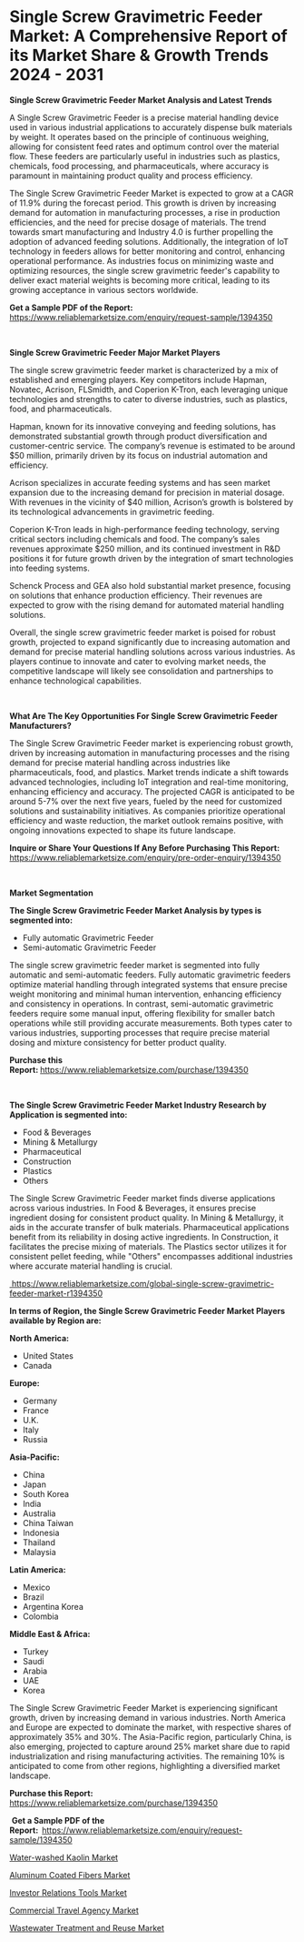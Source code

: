 <p><h1>Single Screw Gravimetric Feeder Market: A Comprehensive Report of its Market Share & Growth Trends 2024 - 2031</h1></p><p><strong>Single Screw Gravimetric Feeder Market Analysis and Latest Trends</strong></p>
<p><p>A Single Screw Gravimetric Feeder is a precise material handling device used in various industrial applications to accurately dispense bulk materials by weight. It operates based on the principle of continuous weighing, allowing for consistent feed rates and optimum control over the material flow. These feeders are particularly useful in industries such as plastics, chemicals, food processing, and pharmaceuticals, where accuracy is paramount in maintaining product quality and process efficiency.</p><p>The Single Screw Gravimetric Feeder Market is expected to grow at a CAGR of 11.9% during the forecast period. This growth is driven by increasing demand for automation in manufacturing processes, a rise in production efficiencies, and the need for precise dosage of materials. The trend towards smart manufacturing and Industry 4.0 is further propelling the adoption of advanced feeding solutions. Additionally, the integration of IoT technology in feeders allows for better monitoring and control, enhancing operational performance. As industries focus on minimizing waste and optimizing resources, the single screw gravimetric feeder's capability to deliver exact material weights is becoming more critical, leading to its growing acceptance in various sectors worldwide.</p></p>
<p><strong>Get a Sample PDF of the Report:&nbsp;</strong> <a href="https://www.reliablemarketsize.com/enquiry/request-sample/1394350">https://www.reliablemarketsize.com/enquiry/request-sample/1394350</a></p>
<p>&nbsp;</p>
<p><strong>Single Screw Gravimetric Feeder Major Market Players</strong></p>
<p><p>The single screw gravimetric feeder market is characterized by a mix of established and emerging players. Key competitors include Hapman, Novatec, Acrison, FLSmidth, and Coperion K-Tron, each leveraging unique technologies and strengths to cater to diverse industries, such as plastics, food, and pharmaceuticals.</p><p>Hapman, known for its innovative conveying and feeding solutions, has demonstrated substantial growth through product diversification and customer-centric service. The company’s revenue is estimated to be around $50 million, primarily driven by its focus on industrial automation and efficiency.</p><p>Acrison specializes in accurate feeding systems and has seen market expansion due to the increasing demand for precision in material dosage. With revenues in the vicinity of $40 million, Acrison’s growth is bolstered by its technological advancements in gravimetric feeding.</p><p>Coperion K-Tron leads in high-performance feeding technology, serving critical sectors including chemicals and food. The company’s sales revenues approximate $250 million, and its continued investment in R&D positions it for future growth driven by the integration of smart technologies into feeding systems.</p><p>Schenck Process and GEA also hold substantial market presence, focusing on solutions that enhance production efficiency. Their revenues are expected to grow with the rising demand for automated material handling solutions.</p><p>Overall, the single screw gravimetric feeder market is poised for robust growth, projected to expand significantly due to increasing automation and demand for precise material handling solutions across various industries. As players continue to innovate and cater to evolving market needs, the competitive landscape will likely see consolidation and partnerships to enhance technological capabilities.</p></p>
<p>&nbsp;</p>
<p><strong>What Are The Key Opportunities For Single Screw Gravimetric Feeder Manufacturers?</strong></p>
<p><p>The Single Screw Gravimetric Feeder market is experiencing robust growth, driven by increasing automation in manufacturing processes and the rising demand for precise material handling across industries like pharmaceuticals, food, and plastics. Market trends indicate a shift towards advanced technologies, including IoT integration and real-time monitoring, enhancing efficiency and accuracy. The projected CAGR is anticipated to be around 5-7% over the next five years, fueled by the need for customized solutions and sustainability initiatives. As companies prioritize operational efficiency and waste reduction, the market outlook remains positive, with ongoing innovations expected to shape its future landscape.</p></p>
<p><strong>Inquire or Share Your Questions If Any Before Purchasing This Report:</strong> <a href="https://www.reliablemarketsize.com/enquiry/pre-order-enquiry/1394350">https://www.reliablemarketsize.com/enquiry/pre-order-enquiry/1394350</a></p>
<p>&nbsp;</p>
<p><strong>Market Segmentation</strong></p>
<p><strong>The Single Screw Gravimetric Feeder Market Analysis by types is segmented into:</strong></p>
<p><ul><li>Fully automatic Gravimetric Feeder</li><li>Semi-automatic Gravimetric Feeder</li></ul></p>
<p><p>The single screw gravimetric feeder market is segmented into fully automatic and semi-automatic feeders. Fully automatic gravimetric feeders optimize material handling through integrated systems that ensure precise weight monitoring and minimal human intervention, enhancing efficiency and consistency in operations. In contrast, semi-automatic gravimetric feeders require some manual input, offering flexibility for smaller batch operations while still providing accurate measurements. Both types cater to various industries, supporting processes that require precise material dosing and mixture consistency for better product quality.</p></p>
<p><strong>Purchase this Report:&nbsp;</strong><a href="https://www.reliablemarketsize.com/purchase/1394350">https://www.reliablemarketsize.com/purchase/1394350</a></p>
<p>&nbsp;</p>
<p><strong>The Single Screw Gravimetric Feeder Market Industry Research by Application is segmented into:</strong></p>
<p><ul><li>Food & Beverages</li><li>Mining & Metallurgy</li><li>Pharmaceutical</li><li>Construction</li><li>Plastics</li><li>Others</li></ul></p>
<p><p>The Single Screw Gravimetric Feeder market finds diverse applications across various industries. In Food & Beverages, it ensures precise ingredient dosing for consistent product quality. In Mining & Metallurgy, it aids in the accurate transfer of bulk materials. Pharmaceutical applications benefit from its reliability in dosing active ingredients. In Construction, it facilitates the precise mixing of materials. The Plastics sector utilizes it for consistent pellet feeding, while "Others" encompasses additional industries where accurate material handling is crucial.</p></p>
<p><a href="https://www.reliablemarketsize.com/global-single-screw-gravimetric-feeder-market-r1394350">&nbsp;https://www.reliablemarketsize.com/global-single-screw-gravimetric-feeder-market-r1394350</a></p>
<p><strong>In terms of Region, the Single Screw Gravimetric Feeder Market Players available by Region are:</strong></p>
<p>
    <p> <strong> North America: </strong>
        <ul>
            <li>United States</li>
            <li>Canada</li>
        </ul>
        </p> 
    <p> <strong> Europe: </strong>
        <ul>
            <li>Germany</li>
            <li>France</li>
            <li>U.K.</li>
            <li>Italy</li>
            <li>Russia</li>
        </ul>
        </p> 
    <p> <strong> Asia-Pacific: </strong>
        <ul>
            <li>China</li>
            <li>Japan</li>
            <li>South Korea</li>
            <li>India</li>
            <li>Australia</li>
            <li>China Taiwan</li>
            <li>Indonesia</li>
            <li>Thailand</li>
            <li>Malaysia</li>
        </ul>
        </p> 
    <p> <strong> Latin America: </strong>
        <ul>
            <li>Mexico</li>
            <li>Brazil</li>
            <li>Argentina Korea</li>
            <li>Colombia</li>
        </ul>
        </p> 
    <p> <strong> Middle East & Africa: </strong>
        <ul>
            <li>Turkey</li>
            <li>Saudi</li>
            <li>Arabia</li>
            <li>UAE</li>
            <li>Korea</li>
        </ul>
    </p>
    </p>
<p><p>The Single Screw Gravimetric Feeder Market is experiencing significant growth, driven by increasing demand in various industries. North America and Europe are expected to dominate the market, with respective shares of approximately 35% and 30%. The Asia-Pacific region, particularly China, is also emerging, projected to capture around 25% market share due to rapid industrialization and rising manufacturing activities. The remaining 10% is anticipated to come from other regions, highlighting a diversified market landscape.</p></p>
<p><strong>Purchase this Report: </strong><a href="https://www.reliablemarketsize.com/purchase/1394350">https://www.reliablemarketsize.com/purchase/1394350</a></p>
<p>&nbsp;<strong>Get a Sample PDF of the Report:&nbsp;&nbsp;</strong><a href="https://www.reliablemarketsize.com/enquiry/request-sample/1394350">https://www.reliablemarketsize.com/enquiry/request-sample/1394350</a></p>
<p><strong></strong></p>
<p><p><a href="https://issuu.com/reportprime-2/docs/water-washed-kaolin-market-size-203_53c5195c4421cf">Water-washed Kaolin Market</a></p><p><a href="https://issuu.com/reportprime-2/docs/aluminum-coated-fibers-market-size-_12aefae7231dc5">Aluminum Coated Fibers Market</a></p><p><a href="https://www.linkedin.com/pulse/investor-relations-tools-market-size-segmentation-trends-growth-cchnf?trackingId=K8h0Hst1Ti%2B01YrA5lQwGw%3D%3D">Investor Relations Tools Market</a></p><p><a href="https://www.linkedin.com/pulse/market-insights-global-commercial-travel-agency-forecast-innovation-05jkf?trackingId=LzulLYSWSuuCgnJFbMKXzw%3D%3D">Commercial Travel Agency Market</a></p><p><a href="https://www.linkedin.com/pulse/global-wastewater-treatment-reuse-market-trends-forecasts-jxpuf?trackingId=3B%2BYuBtfQXuw2knGMyqziw%3D%3D">Wastewater Treatment and Reuse Market</a></p></p>